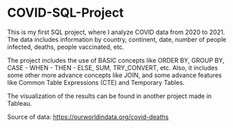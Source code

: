 # COVID-SQL-Project

This is my first SQL project, where I analyze COVID data from 2020 to 2021. 
The data includes information by country, continent, date, number of people infected, deaths, people vaccinated, etc.

The project includes the use of BASIC concepts like ORDER BY, GROUP BY, CASE - WHEN - THEN - ELSE, SUM, TRY_CONVERT, etc. Also, it includes some other more advance concepts like JOIN, 
and some advance features like Common Table Expressions (CTE) and Temporary Tables.

The visualization of the results can be found in another project made in Tableau.

Source of data: https://ourworldindata.org/covid-deaths
